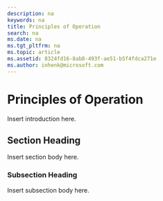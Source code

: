 ```yaml
---
description: na
keywords: na
title: Principles of Operation
search: na
ms.date: na
ms.tgt_pltfrm: na
ms.topic: article
ms.assetid: 8324fd16-8ab8-493f-ae51-b5f4fdca271e
ms.author: inhenk@microsoft.com
---
```

# Principles of Operation
Insert introduction here.

## Section Heading
Insert section body here.

### Subsection Heading
Insert subsection body here.

